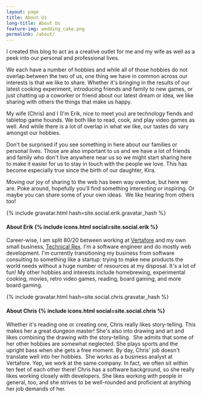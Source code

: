 ```yaml
---
layout: page
title: About Us
long-title: About Us
feature-img: wedding_cake.png
permalink: /about/
---
```


I created this blog to act as a creative outlet for me and my wife as well as a peek into our personal and professional lives.

We each have a number of hobbies and while all of those hobbies do not overlap between the two of us, one thing we have in common across our interests is that we like to share. Whether it's bringing in the results of our latest cooking experiment, introducing friends and family to new games, or just chatting up a coworker or friend about our latest dream or idea, we like sharing with others the things that make us happy.

My wife (Chris) and I (I'm Erik, nice to meet you) are technology fiends and tabletop game hounds. We both like to read, cook, and play video games as well. And while there is a lot of overlap in what we like, our tastes do vary amongst our hobbies.

Don't be surprised if you see something in here about our families or personal lives. Those are also important to us and we have a lot of friends and family who don't live anywhere near us so we might start sharing here to make it easier for us to stay in touch with the people we love. This has become especially true since the birth of our daughter, Kira.

Moving our joy of sharing to the web has been way overdue, but here we are. Poke around, hopefully you'll find something interesting or inspiring. Or maybe you can share some of your own ideas.  We like hearing from others too!

{% include gravatar.html hash=site.social.erik.gravatar_hash %}
<h4>About Erik {% include icons.html social=site.social.erik %}</h4>

Career-wise, I am split 80/20 between working at [Vertafore](http://www.vertafore.com) and my own
small business, [Technical Rex](http://technicalrex.com). I'm a software engineer and do mostly web
development. I'm currently transitioning my business from software consulting to something like a
startup: trying to make new products the world needs without a huge number of resources at my
disposal. It's a lot of fun! My other hobbies and interests include homebrewing, experimental
cooking, movies, retro video games, reading, board gaming, and more board gaming.

{% include gravatar.html hash=site.social.chris.gravatar_hash %}
<h4>About Chris {% include icons.html social=site.social.chris %}</h4>

Whether it's reading one or creating one, Chris really likes story-telling. This makes her a great dungeon master! She's also into drawing and art and likes combining the drawing with the story-telling.  She admits that some of her other hobbies are somewhat neglected. She plays sports and the upright bass when she gets a free moment. By day, Chris' job doesn't translate well into her hobbies.  She works as a business analyst at Vertafore. Yep, we work at the same company. In fact, we often sit within ten feet of each other there! Chris has a software background, so she really likes working closely with developers. She likes working with people in general, too, and she strives to be well-rounded and proficient at anything her job demands of her.
